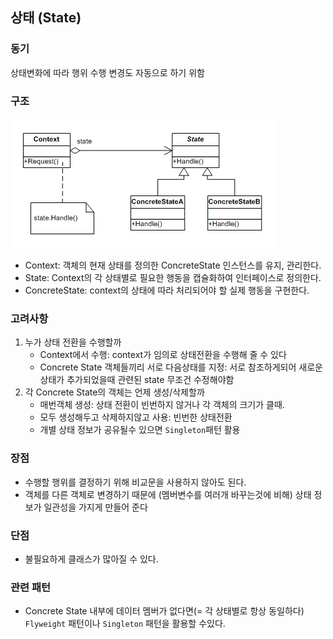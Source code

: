 ## 상태 (State)

### 동기
상태변화에 따라 행위 수행 변경도 자동으로 하기 위함

### 구조
![state](images/statepattern.png)
- Context: 객체의 현재 상태를 정의한 ConcreteState 인스턴스를 유지, 관리한다.
- State:  Context의 각 상태별로 필요한 행동을 캡슐화하여 인터페이스로 정의한다.
- ConcreteState: context의 상태에 따라 처리되어야 할 실제 행동을 구현한다.


### 고려사항
1) 누가 상태 전환을 수행할까
   - Context에서 수행: context가 임의로 상태전환을 수행해 줄 수 있다
   - Concrete State 객체들끼리 서로 다음상태를 지정: 서로 참조하게되어 새로운 상태가 추가되었을때 관련된 state 무조건 수정해야함
2) 각 Concrete State의 객체는 언제 생성/삭제할까
   - 매번객체 생성: 상태 전환이 빈번하지 않거나 각 객체의 크기가 클때.
   - 모두 생성해두고 삭제하지않고 사용: 빈번한 상태전환
   - 개별 상태 정보가 공유될수 있으면 `Singleton`패턴 활용


### 장점
- 수행할 행위를 결정하기 위해 비교문을 사용하지 않아도 된다.
- 객체를 다른 객체로 변경하기 때문에 (멤버변수를 여러개 바꾸는것에 비해) 상태 정보가 일관성을 가지게 만들어 준다


### 단점
- 불필요하게 클래스가 많아질 수 있다.


### 관련 패턴
- Concrete State 내부에 데이터 멤버가 없다면(= 각 상태별로 항상 동일하다) `Flyweight` 패턴이나 `Singleton` 패턴을 활용할 수있다.

